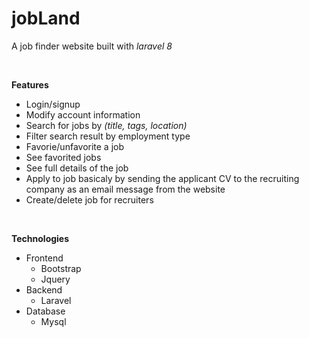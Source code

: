 <h1>jobLand</h1>
<p>A job finder website built with <i>laravel 8</i></p>
<br>
<p><b>Features</b></p>
<ul>
    <li>
        Login/signup
    </li>
    <li>
        Modify account information
    </li>
    <li>
        Search for jobs by <i>(title, tags, location)</i>
    </li>
    <li>
        Filter search result by employment type
    </li>
    <li>
        Favorie/unfavorite a job
    </li>
    <li>
        See favorited jobs
    </li>
    <li>
        See full details of the job
    </li>
    <li>
        Apply to job basicaly by sending the applicant CV to the recruiting company as an email message from the website
    </li>
    <li>
        Create/delete job for recruiters
    </li>
</ul>
<br>
<p><b>Technologies</b></p>
<ul>
<li>
Frontend
<ul>
<li>Bootstrap</li>
<li>Jquery</li>
</ul>
</li>
<li>
Backend
<ul>
<li>Laravel</li>
</ul>
</li>
<li>
Database
<ul>
<li>Mysql</li>
</ul>
</li>
</ul>
